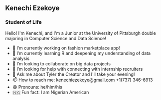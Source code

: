 ## Kenechi Ezekoye
### Student of Life
Hello! I'm Kenechi, and I'm a Junior at the University of Pittsburgh double majoring in Computer Science and Data Science!
- 🔭 I’m currently working on fashion marketplace app!
- 🌱 I’m currently learning R and deepening my understanding of data analysis
- 👯 I’m looking to collaborate on big data projects
- 🤔 I’m looking for help with connecting with internship recruiters
- 💬 Ask me about Tyler the Creator and I'll take your evening!
- 📫 How to reach me: kenechiezekoye@gmail.com +1(737) 346-6913
- 😄 Pronouns: he/him/his
- 🇳🇬 Fun fact: I am Nigerian American
<!--
**Olunechi/Olunechi** is a ✨ _special_ ✨ repository because its `README.md` (this file) appears on your GitHub profile.

Here are some ideas to get you started:

- 🔭 I’m currently working on ...
- 🌱 I’m currently learning ...
- 👯 I’m looking to collaborate on ...
- 🤔 I’m looking for help with ...
- 💬 Ask me about ...
- 📫 How to reach me: ...
- 😄 Pronouns: ...
- ⚡ Fun fact: ...
-->
